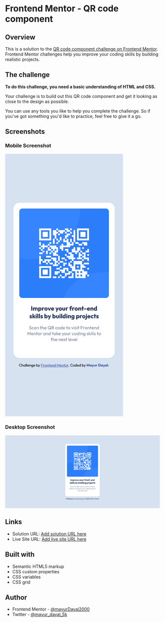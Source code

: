 # Frontend Mentor - QR code component

## Overview

This is a solution to the [QR code component challenge on Frontend Mentor](https://www.frontendmentor.io/challenges/qr-code-component-iux_sIO_H). Frontend Mentor challenges help you improve your coding skills by building realistic projects. 


## The challenge
**To do this challenge, you need a basic understanding of HTML and CSS.**

Your challenge is to build out this QR code component and get it looking as close to the design as possible.

You can use any tools you like to help you complete the challenge. So if you've got something you'd like to practice, feel free to give it a go.

## Screenshots

### Mobile Screenshot
![mobile screenshot](./images/mobile.png)

### Desktop Screenshot
![desktop screenshot](./images/desktop.png)


## Links

- Solution URL: [Add solution URL here](https://github.com/mayurDayal2000/qr-code-component-main)
- Live Site URL: [Add live site URL here](https://your-live-site-url.com)


## Built with

- Semantic HTML5 markup
- CSS custom properties
- CSS variables
- CSS grid


## Author

- Frontend Mentor - [@mayurDayal2000](https://www.frontendmentor.io/profile/mayurDayal2000)
- Twitter - [@mayur_dayal_5k](https://twitter.com/mayur_dayal_5k)